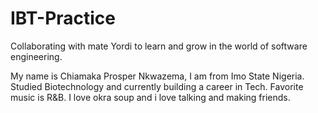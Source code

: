 # IBT-Practice
Collaborating with mate Yordi to learn and grow in the world of software engineering. 

My name is Chiamaka Prosper Nkwazema, I am from Imo State Nigeria. 
Studied Biotechnology and currently building a career in Tech. 
Favorite music is R&B.
I love okra soup and i love talking and making friends.
